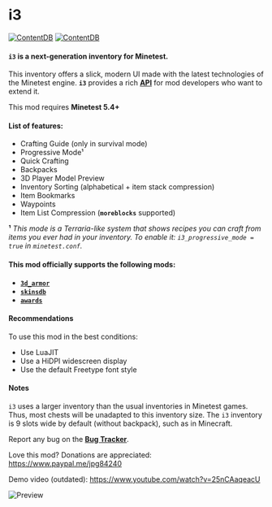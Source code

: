 # i3

[![ContentDB](https://content.minetest.net/packages/jp/i3/shields/title/)](https://content.minetest.net/packages/jp/i3/) [![ContentDB](https://content.minetest.net/packages/jp/i3/shields/downloads/)](https://content.minetest.net/packages/jp/i3/)

#### **`i3`** is a next-generation inventory for Minetest.

This inventory offers a slick, modern UI made with the latest technologies of the Minetest engine.
**`i3`** provides a rich [**API**](https://github.com/minetest-mods/i3/blob/master/API.md) for mod developers who want to extend it.

This mod requires **Minetest 5.4+**

#### List of features:
   - Crafting Guide (only in survival mode)
   - Progressive Mode¹
   - Quick Crafting
   - Backpacks
   - 3D Player Model Preview
   - Inventory Sorting (alphabetical + item stack compression)
   - Item Bookmarks
   - Waypoints
   - Item List Compression (**`moreblocks`** supported)

**¹** *This mode is a Terraria-like system that shows recipes you can craft from items you ever had in your inventory.
To enable it: `i3_progressive_mode = true` in `minetest.conf`.*


#### This mod officially supports the following mods:
   - [**`3d_armor`**](https://content.minetest.net/packages/stu/3d_armor/)
   - [**`skinsdb`**](https://content.minetest.net/packages/bell07/skinsdb/)
   - [**`awards`**](https://content.minetest.net/packages/rubenwardy/awards/)

#### Recommendations

To use this mod in the best conditions:

   - Use LuaJIT
   - Use a HiDPI widescreen display
   - Use the default Freetype font style

#### Notes

`i3` uses a larger inventory than the usual inventories in Minetest games.
Thus, most chests will be unadapted to this inventory size.
The `i3`  inventory is 9 slots wide by default (without backpack), such as in Minecraft.

Report any bug on the [**Bug Tracker**](https://github.com/minetest-mods/i3/issues).

Love this mod? Donations are appreciated: https://www.paypal.me/jpg84240

Demo video (outdated): https://www.youtube.com/watch?v=25nCAaqeacU

![Preview](https://user-images.githubusercontent.com/7883281/123561657-10ba7780-d7aa-11eb-8bbe-dcec348bb28c.png)
